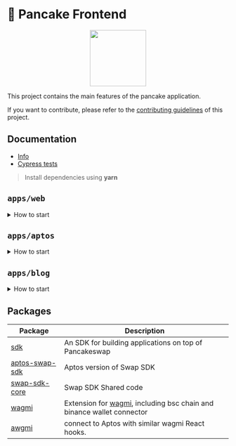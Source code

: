 # 🥞 Pancake Frontend

<p align="center">
  <a href="https://pancakeswap.finance">
      <img src="https://pancakeswap.finance/logo.png" height="128">
  </a>
</p>

This project contains the main features of the pancake application.

If you want to contribute, please refer to the [contributing guidelines](./CONTRIBUTING.md) of this project.

## Documentation

- [Info](doc/Info.md)
- [Cypress tests](doc/Cypress.md)

> Install dependencies using **yarn**

## `apps/web`

<details>
<summary>
How to start
</summary>

```sh
yarn
```

start the development server

```sh
yarn dev
```

build with production mode

```sh
yarn build

# start the application after build
yarn start
```

</details>

## `apps/aptos`

<details>
<summary>
How to start
</summary>

```sh
yarn dev:aptos
```

```sh
yarn turbo run build --filter=aptos-web
```

</details>

## `apps/blog`

<details>
<summary>
How to start
</summary>

```sh
yarn dev:blog
```

```sh
yarn turbo run build --filter=blog
```

</details>

## Packages

| Package                                    | Description                                                                                                 |
| ------------------------------------------ | ----------------------------------------------------------------------------------------------------------- |
| [sdk](/packages/swap-sdk)                  | An SDK for building applications on top of Pancakeswap                                                      |
| [aptos-swap-sdk](/packages/aptos-swap-sdk) | Aptos version of Swap SDK                                                                                   |
| [swap-sdk-core](/packages/swap-sdk-core)   | Swap SDK Shared code                                                                                        |
| [wagmi](/packages/wagmi)                   | Extension for [wagmi](https://github.com/wagmi-dev/wagmi), including bsc chain and binance wallet connector |
| [awgmi](/packages/awgmi)                   | connect to Aptos with similar wagmi React hooks.                                                            |
